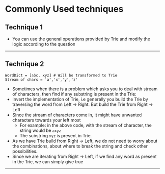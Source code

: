 # Commonly Used techniques

## Technique 1

* You can use the general operations provided by Trie and modify the logic according to the question

***

## Technique 2

```
WordDict = [abc, xyz] # Will be transformed to Trie
Stream of chars = 'a','x','y','z'
```

* Sometimes when there is a problem which asks you to deal with stream of characters, then find if any substring is present in the Trie:
* Invert the implementation of Trie, i.e generally you build the Trie by traversing the word from Left -> Right. But build the Trie from Right -> Left
* Since the stream of characters come in, it might have unwanted characters towards your left most
  * For example: in the above code, with the stream of character, the string would be `axyz`
  * The substring `xyz` is present in Trie.
* As we have Trie build from Right -> Left, we do not need to worry about the combinations, about where to break the string and check other possibilities.
* Since we are iterating from Right -> Left, if we find any word as present in the Trie, we can simply give true

***

